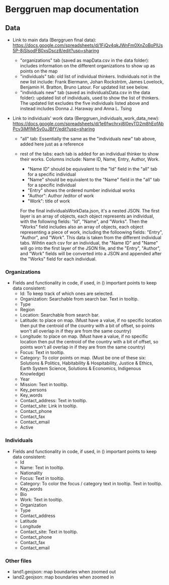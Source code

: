 # Berggruen map documentation

## Data
- Link to main data (Berggruen final data): https://docs.google.com/spreadsheets/d/1FiQv4qkJWnFm0XnZoBoPlUs5P-8jSlsodFB0xsDscz8/edit?usp=sharing

  - "organizations" tab (saved as mapData.csv in the data folder): includes information on the different organizations to show up as points on the map
  - "individuals" tab: old list of individual thinkers. Individuals not in the new list include: Frank Biermann, Johan Rockström, James Lovelock, Benjamin H. Bratton, Bruno Latour.  For updated list see below.
  - "individuals new" tab (saved as individualsData.csv in the data folder): updated list of individuals, used to show the list of thinkers.  The updated list excludes the five individuals listed above and instead includes Donna J. Haraway and Anna L. Tsing


- Link to individuals' work data (Berggruen_individuals_work_data_new): https://docs.google.com/spreadsheets/d/1e6fwchrxj8l0eyTD2m8hEofAbPcv3iMfIMr5v0uJBfY/edit?usp=sharing

  - "all" tab: Essentially the same as the "individuals new" tab above, added here just as a reference
  - rest of the tabs: each tab is added for an individual thinker to show their works.  Columns include: Name ID,	Name,	Entry,	Author,	Work.
    - "Name ID" should be equivalent to the "Id" field in the "all" tab for a specific individual
    - "Name" should be equivalent to the "Name" field in the "all" tab for a specific individual
    - "Entry" shows the ordered number individual works
    - "Author": Author /editor of work
    - "Work": title of work

    For the final individualsWorkData.json, it's a nested JSON. The first layer is an array of objects, each object represents an individual, with the following fields: "Id", "Name", and "Works".  Then the "Works" field includes also an array of objects, each object representing a piece of work, including the folloowing fields: "Entry", "Author", and "Work".  This data is taken from the different individual tabs. Wihtin each csv for an individual, the "Name ID" and "Name" will go into the first layer of the JSON file, and the "Entry", "Author", and "Work" fields will be converted into a JSON and appended after the "Works" field for each individual.


### Organizations
- Fields and functionality in code, if used, in () important points to keep data consistent:
  -  Id: To keep track of which ones are selected.
  -  Organization: Searchable from search bar. Text in tooltip.
  -  Type
  -  Region
  -  Location: Searchable from search bar.
  -  Latitude: to place on map. (Must have a value, if no specific location then put the centroid of the country with a bit of offset, so points won't all overlap in if they are from the same country)
  -  Longitude: to place on map. (Must have a value, if no specific location then put the centroid of the country with a bit of offset, so points won't all overlap in if they are from the same country)
  -  Focus: Text in tooltip.
  -  Category: To color points on map.  (Must be one of these six: Solutions & Politics, Habitability & Hospitability, Justice & Ethics, Earth System Science, Solutions & Economics, Indigenous Knowledge)
  -  Year
  -  Mission: Text in tooltip.
  -  Key_persons
  -  Key_words
  -  Contact_address: Text in tooltip.
  -  Contact_site: Link in tooltip.
  -  Contact_phone
  -  Contact_fax
  -  Contact_email
  -  Active

### Individuals
- Fields and functionality in code, if used, in () important points to keep data consistent:
  -  Id
  -  Name: Text in tooltip.
  -  Nationality
  -  Focus: Text in tooltip.
  -  Category: To color the focus / category text in tooltip. Text in tooltip.
  -  Key_words
  -  Bio
  -  Work: Text in tooltip.
  -  Organization
  -  Type
  -  Contact_address
  -  Latitude
  -  Longitude
  -  Contact_site: Text in tooltip.
  -  Contact_phone
  -  Contact_fax
  -  Contact_email

### Other files
- land1.geojson: map boundaries when zoomed out
- land2.geojson: map boundaries when zoomed in
